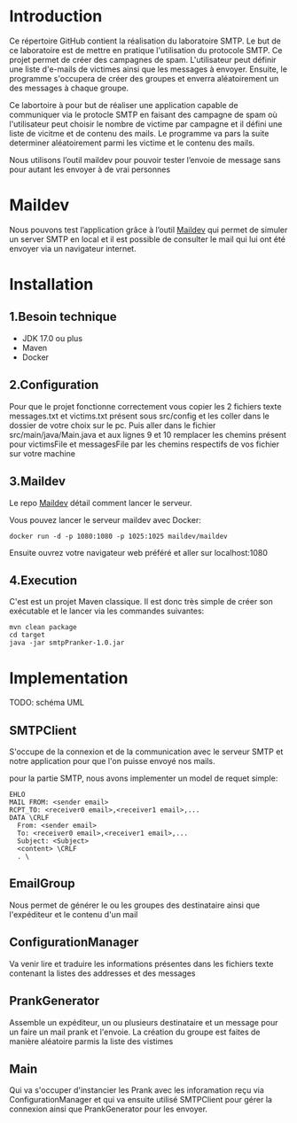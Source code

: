 # Introduction
Ce répertoire GitHub contient la réalisation du laboratoire SMTP. Le but de ce laboratoire est de mettre en pratique l'utilisation du protocole SMTP. Ce projet permet de créer des campagnes de spam. L'utilisateur peut définir une liste d'e-mails de victimes ainsi que les messages à envoyer. Ensuite, le programme s'occupera de créer des groupes et enverra aléatoirement un des messages à chaque groupe.

Ce labortoire à pour but de réaliser une application capable de communiquer via le protocle SMTP en faisant des campagne de spam où l'utilisateur peut choisir le nombre de victime par campagne et il défini une liste de vicitme et de contenu des mails. Le programme va pars la suite determiner aléatoirement parmi les victime et le contenu des mails.

Nous utilisons l’outil maildev pour pouvoir tester l’envoie de message sans pour autant les envoyer à de vrai personnes

# Maildev
Nous pouvons test l’application grâce à l’outil [Maildev]( https://github.com/maildev/maildev) qui permet de simuler un server SMTP en local et il est possible de consulter le mail qui lui ont été envoyer via un navigateur internet.

# Installation
## 1.Besoin technique
- JDK 17.0 ou plus
- Maven
- Docker
## 2.Configuration
Pour que le projet fonctionne correctement vous copier les 2 fichiers texte messages.txt et victims.txt présent sous src/config et les coller dans le dossier de votre choix sur le pc.
Puis aller dans le fichier src/main/java/Main.java et aux lignes 9 et 10 remplacer les chemins présent pour victimsFile et messagesFile par les chemins respectifs de vos fichier sur votre machine
## 3.Maildev
Le repo [Maildev]( https://github.com/maildev/maildev) détail comment lancer le serveur.

Vous pouvez lancer le serveur maildev avec Docker:
```
docker run -d -p 1080:1080 -p 1025:1025 maildev/maildev
```
Ensuite ouvrez votre navigateur web préféré et aller sur localhost:1080
## 4.Execution
C'est est un projet Maven classique. Il est donc très simple de créer son exécutable et le lancer via les commandes suivantes:
```
mvn clean package
cd target
java -jar smtpPranker-1.0.jar
```

# Implementation
TODO: schéma UML

## SMTPClient
S'occupe de la connexion et de la communication avec le serveur SMTP et notre application pour que l'on puisse envoyé nos mails.

pour la partie SMTP, nous avons implementer un model de requet simple:
```
EHLO 
MAIL FROM: <sender email> 
RCPT_TO: <receiver0 email>,<receiver1 email>,... 
DATA \CRLF
  From: <sender email>
  To: <receiver0 email>,<receiver1 email>,...
  Subject: <Subject> 
  <content> \CRLF
  . \
```
## EmailGroup
Nous permet de générer le ou les groupes des destinataire ainsi que l'expéditeur et le contenu d'un mail

## ConfigurationManager
Va venir lire et traduire les informations présentes dans les fichiers texte contenant la listes des addresses et des messages 

## PrankGenerator
Assemble un expéditeur, un ou plusieurs destinataire et un message pour un faire un mail prank et l'envoie. La création du groupe est faites de manière aléatoire parmis la liste des vistimes

## Main
Qui va s'occuper d'instancier les Prank avec les inforamation reçu via ConfigurationManager et qui va ensuite utilisé SMTPClient pour gérer la connexion ainsi que PrankGenerator pour les envoyer.
